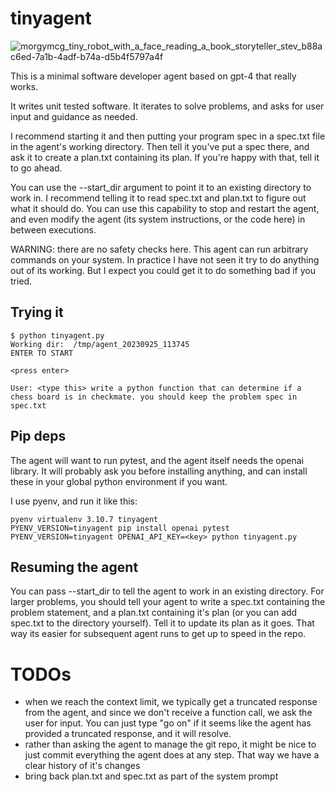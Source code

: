 # tinyagent
![morgymcg_tiny_robot_with_a_face_reading_a_book_storyteller_stev_b88ac6ed-7a1b-4adf-b74a-d5b4f5797a4f](https://github.com/shawnlewis/tinyagent/assets/18441985/ac191004-f1ee-424b-b10b-36c716bf816b)

This is a minimal software developer agent based on gpt-4 that really works.

It writes unit tested software. It iterates to solve problems, and asks for user input
and guidance as needed.

I recommend starting it and then putting your program spec in a spec.txt file in the
agent's working directory. Then tell it you've put a spec there, and ask it to create
a plan.txt containing its plan. If you're happy with that, tell it to go ahead.

You can use the --start_dir argument to point it to an existing directory to work in.
I recommend telling it to read spec.txt and plan.txt to figure out what it should do.
You can use this capability to stop and restart the agent, and even modify the agent
(its system instructions, or the code here) in between executions.

WARNING: there are no safety checks here. This agent can run arbitrary commands on
your system. In practice I have not seen it try to do anything out of its working.
But I expect you could get it to do something bad if you tried.

## Trying it

```
$ python tinyagent.py
Working dir:  /tmp/agent_20230925_113745
ENTER TO START

<press enter>

User: <type this> write a python function that can determine if a chess board is in checkmate. you should keep the problem spec in spec.txt
```

## Pip deps

The agent will want to run pytest, and the agent itself needs the openai library. It will probably ask you before
installing anything, and can install these in your global python environment if you want.

I use pyenv, and run it like this:

```
pyenv virtualenv 3.10.7 tinyagent
PYENV_VERSION=tinyagent pip install openai pytest
PYENV_VERSION=tinyagent OPENAI_API_KEY=<key> python tinyagent.py
```

## Resuming the agent

You can pass --start_dir to tell the agent to work in an existing directory. For larger problems, you should tell your agent to write a spec.txt containing the problem statement, and a plan.txt containing it's plan (or you can add spec.txt to the directory yourself). Tell it to update its plan as it goes. That way its easier for subsequent agent runs to get up to speed in the repo.

# TODOs

- when we reach the context limit, we typically get a truncated response from the agent, and since we don't receive a function call, we
  ask the user for input. You can just type "go on" if it seems like the agent has provided a truncated response, and it will resolve.
- rather than asking the agent to manage the git repo, it might be nice to just commit everything the agent does at any step. That way
  we have a clear history of it's changes
- bring back plan.txt and spec.txt as part of the system prompt
